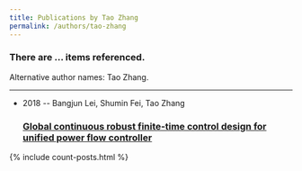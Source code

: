 ```yaml
---
title: Publications by Tao Zhang
permalink: /authors/tao-zhang
---
```


<h3 id="number-posts">There are ... items referenced.</h3>
<p id='info-authors'>Alternative author names: Tao Zhang.</p>
<hr />
<ul class="post-list">
<li><span class='post-meta'>2018 -- Bangjun Lei, Shumin Fei, Tao Zhang</span><h3><a class='post-link' href="{{ site.baseurl }}/global-continuous-robust-finite-time-control-design-for-unified-power-flow-controller">Global continuous robust finite‐time control design for unified power flow controller</a></h3></li>

</ul>
{% include count-posts.html %}
